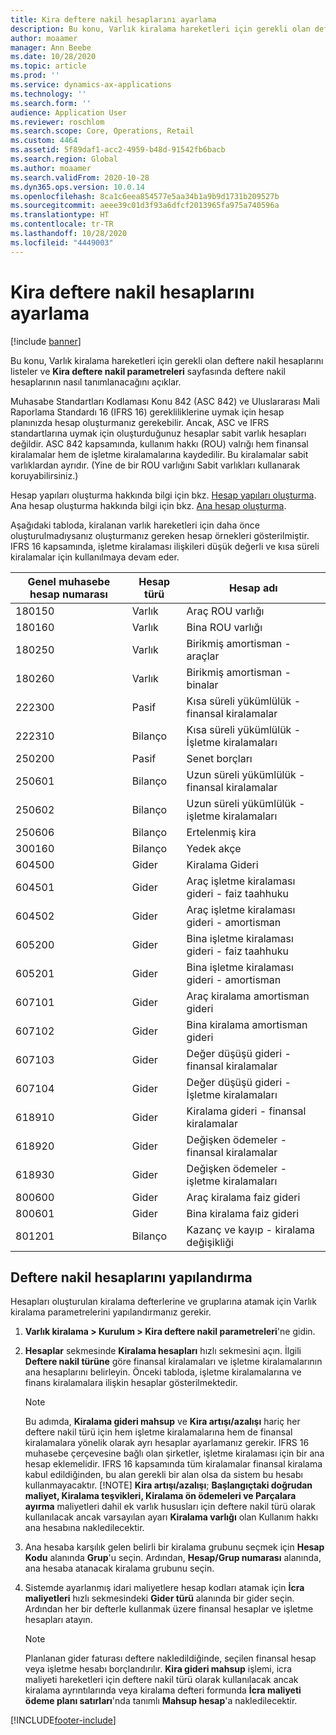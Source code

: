 ```yaml
---
title: Kira deftere nakil hesaplarını ayarlama
description: Bu konu, Varlık kiralama hareketleri için gerekli olan deftere nakil hesaplarını listeler ve Kira deftere nakil parametreleri sayfasında deftere nakil hesaplarının nasıl tanımlanacağını açıklar.
author: moaamer
manager: Ann Beebe
ms.date: 10/28/2020
ms.topic: article
ms.prod: ''
ms.service: dynamics-ax-applications
ms.technology: ''
ms.search.form: ''
audience: Application User
ms.reviewer: roschlom
ms.search.scope: Core, Operations, Retail
ms.custom: 4464
ms.assetid: 5f89daf1-acc2-4959-b48d-91542fb6bacb
ms.search.region: Global
ms.author: moaamer
ms.search.validFrom: 2020-10-28
ms.dyn365.ops.version: 10.0.14
ms.openlocfilehash: 8ca1c6eea854577e5aa34b1a9b9d1731b209527b
ms.sourcegitcommit: aeee39c01d3f93a6dfcf2013965fa975a740596a
ms.translationtype: HT
ms.contentlocale: tr-TR
ms.lasthandoff: 10/28/2020
ms.locfileid: "4449003"
---
```

# <a name="set-up-lease-posting-accounts"></a>Kira deftere nakil hesaplarını ayarlama

[!include [banner](../includes/banner.md)]

Bu konu, Varlık kiralama hareketleri için gerekli olan deftere nakil hesaplarını listeler ve **Kira deftere nakil parametreleri** sayfasında deftere nakil hesaplarının nasıl tanımlanacağını açıklar.

Muhasabe Standartları Kodlaması Konu 842 (ASC 842) ve Uluslararası Mali Raporlama Standardı 16 (IFRS 16) gerekliliklerine uymak için hesap planınızda hesap oluşturmanız gerekebilir. Ancak, ASC ve IFRS standartlarına uymak için oluşturduğunuz hesaplar sabit varlık hesapları değildir. ASC 842 kapsamında, kullanım hakkı (ROU) valrığı hem finansal kiralamalar hem de işletme kiralamalarına kaydedilir. Bu kiralamalar sabit varlıklardan ayrıdır. (Yine de bir ROU varlığını Sabit varlıkları kullanarak koruyabilirsiniz.)

Hesap yapıları oluşturma hakkında bilgi için bkz. [Hesap yapıları oluşturma](../general-ledger/tasks/create-account-structures.md). Ana hesap oluşturma hakkında bilgi için bkz. [Ana hesap oluşturma](../general-ledger/tasks/create-main-account.md).

Aşağıdaki tabloda, kiralanan varlık hareketleri için daha önce oluşturulmadıysanız oluşturmanız gereken hesap örnekleri gösterilmiştir. IFRS 16 kapsamında, işletme kiralaması ilişkileri düşük değerli ve kısa süreli kiralamalar için kullanılmaya devam eder.

| Genel muhasebe hesap numarası | Hesap türü  | Hesap adı                                          |
|-----------------------|---------------|-------------------------------------------------------|
| 180150                | Varlık         | Araç ROU varlığı                                     |
| 180160                | Varlık         | Bina ROU varlığı                                    |
| 180250                | Varlık         | Birikmiş amortisman - araçlar                   |
| 180260                | Varlık         | Birikmiş amortisman - binalar                  |
| 222300                | Pasif     | Kısa süreli yükümlülük - finansal kiralamalar                |
| 222310                | Bilanço | Kısa süreli yükümlülük - İşletme kiralamaları              |
| 250200                | Pasif     | Senet borçları                                         |
| 250601                | Bilanço | Uzun süreli yükümlülük - finansal kiralamalar                 |
| 250602                | Bilanço | Uzun süreli yükümlülük - işletme kiralamaları               |
| 250606                | Bilanço | Ertelenmiş kira                                         |
| 300160                | Bilanço | Yedek akçe                                     |
| 604500                | Gider       | Kiralama Gideri                                         |
| 604501                | Gider       | Araç işletme kiralaması gideri - faiz taahhuku  |
| 604502                | Gider       | Araç işletme kiralaması gideri - amortisman        |
| 605200                | Gider       | Bina işletme kiralaması gideri - faiz taahhuku |
| 605201                | Gider       | Bina işletme kiralaması gideri - amortisman       |
| 607101                | Gider       | Araç kiralama amortisman gideri                    |
| 607102                | Gider       | Bina kiralama amortisman gideri                   |
| 607103                | Gider       | Değer düşüşü gideri - finansal kiralamalar                   |
| 607104                | Gider       | Değer düşüşü gideri - İşletme kiralamaları                 |
| 618910                | Gider       | Kiralama gideri - finansal kiralamalar                        |
| 618920                | Gider       | Değişken ödemeler - finansal kiralamalar                    |
| 618930                | Gider       | Değişken ödemeler - işletme kiralamaları                  |
| 800600                | Gider       | Araç kiralama faiz gideri                        |
| 800601                | Gider       | Bina kiralama faiz gideri                       |
| 801201                | Bilanço | Kazanç ve kayıp - kiralama değişikliği                      |

## <a name="configure-posting-accounts"></a>Deftere nakil hesaplarını yapılandırma

Hesapları oluşturulan kiralama defterlerine ve gruplarına atamak için Varlık kiralama parametrelerini yapılandırmanız gerekir.

1. **Varlık kiralama \> Kurulum \> Kira deftere nakil parametreleri**'ne gidin.
2. **Hesaplar** sekmesinde **Kiralama hesapları** hızlı sekmesini açın. İlgili **Deftere nakil türüne** göre finansal kiralamaları ve işletme kiralamalarının ana hesaplarını belirleyin. Önceki tabloda, işletme kiralamalarına ve finans kiralamalara ilişkin hesaplar gösterilmektedir.

    > [!NOTE]
    > Bu adımda, **Kiralama gideri mahsup** ve **Kira artışı/azalışı** hariç her deftere nakil türü için hem işletme kiralamalarına hem de finansal kiralamalara yönelik olarak ayrı hesaplar ayarlamanız gerekir. IFRS 16 muhasebe çerçevesine bağlı olan şirketler, işletme kiralaması için bir ana hesap eklemelidir. IFRS 16 kapsamında tüm kiralamalar finansal kiralama kabul edildiğinden, bu alan gerekli bir alan olsa da sistem bu hesabı kullanmayacaktır.
    >[!NOTE]
    > **Kira artışı/azalışı**; **Başlangıçtaki doğrudan maliyet, Kiralama teşvikleri, Kiralama ön ödemeleri ve Parçalara ayırma** maliyetleri dahil ek varlık hususları için deftere nakil türü olarak kullanılacak ancak varsayılan ayarı **Kiralama varlığı** olan Kullanım hakkı ana hesabına nakledilecektir.        
    
3. Ana hesaba karşılık gelen belirli bir kiralama grubunu seçmek için **Hesap Kodu** alanında **Grup**'u seçin. Ardından, **Hesap/Grup numarası** alanında, ana hesaba atanacak kiralama grubunu seçin.
4. Sistemde ayarlanmış idari maliyetlere hesap kodları atamak için **İcra maliyetleri** hızlı sekmesindeki **Gider türü** alanında bir gider seçin. Ardından her bir defterle kullanmak üzere finansal hesaplar ve işletme hesapları atayın.

    > [!NOTE]
    > Planlanan gider faturası deftere nakledildiğinde, seçilen finansal hesap veya işletme hesabı borçlandırılır.
    > **Kira gideri mahsup** işlemi, icra maliyeti hareketleri için deftere nakil türü olarak kullanılacak ancak kiralama ayrıntılarında veya kiralama defteri formunda **İcra maliyeti ödeme planı satırları**'nda tanımlı **Mahsup hesap**'a nakledilecektir.   


[!INCLUDE[footer-include](../../includes/footer-banner.md)]